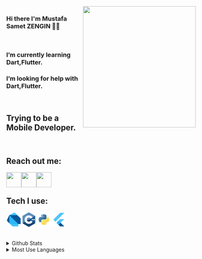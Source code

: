 <img src="https://c.tenor.com/y2JXkY1pXkwAAAAM/cat-computer.gif" width="300" height="322" align="right">

### Hi there I'm Mustafa Samet ZENGIN 👋:smile:

<br />

### I’m currently learning Dart,Flutter.
### I’m looking for help with Dart,Flutter.

<br />

## Trying to be a Mobile Developer. 

<br/>

## Reach out me:
[<img height="40" width="40" src="https://unpkg.com/simple-icons@v6/icons/instagram.svg" align="left" />][instagram]
[<img height="40" width="40" src="https://unpkg.com/simple-icons@v6/icons/twitter.svg" align="left" />][twitter]
[<img height="40" width="40" src="https://unpkg.com/simple-icons@v6/icons/linkedin.svg" align="left"/>][linkedin]


<br />
<br />


[twitter]: https://twitter.com/SametZengnx
[instagram]: https://www.instagram.com/mrexqhnsz/
[linkedin]: https://www.linkedin.com/in/mustafa-samet-zengin-a01621233/

## Tech I use:
<img src = "https://raw.githubusercontent.com/github/explore/80688e429a7d4ef2fca1e82350fe8e3517d3494d/topics/dart/dart.png" width="40" height="40"><img src = "https://raw.githubusercontent.com/github/explore/80688e429a7d4ef2fca1e82350fe8e3517d3494d/topics/cpp/cpp.png" width="40" height="40"><img src = "https://raw.githubusercontent.com/github/explore/80688e429a7d4ef2fca1e82350fe8e3517d3494d/topics/python/python.png" width="40" height="40"><img src = "https://raw.githubusercontent.com/github/explore/80688e429a7d4ef2fca1e82350fe8e3517d3494d/topics/flutter/flutter.png" width="40" height="40">

<br/>

<details>
<summary>Github Stats</summary>
<img src="https://github-readme-stats.vercel.app/api?username=SametZenginx">
</details>



<details>
<summary>Most Use Languages</summary>
<img src="https://github-readme-stats.vercel.app/api/top-langs/?username=SametZenginx&layout=compact$theme=radical">
</details>

<!--
**SametZenginx/SametZenginx** is a ✨ _special_ ✨ repository because its `README.md` (this file) appears on your GitHub profile.

Here are some ideas to get you started:

- 🔭 I’m currently working on ...
- 🌱 I’m currently learning ...
- 👯 I’m looking to collaborate on ...
- 🤔 I’m looking for help with ...
- 💬 Ask me about ...
- 📫 How to reach me: ...
- 😄 Pronouns: ...
- ⚡ Fun fact: ...
-->

